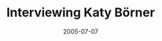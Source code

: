 ---
date: 2005-07-07
title: "Interviewing Katy Börner"
source: Inf@Vis! by Juan C. Dürsteler
sourceUrl: http://www.infovis.net/printFicha.php?rec=revista&num=170&lang=2
---